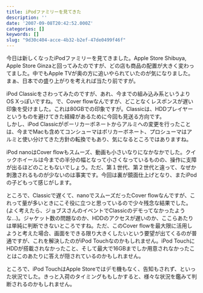 ```yaml
---
title: iPodファミリーを見てきた
description: ''
date: '2007-09-08T20:42:52.000Z'
categories: []
keywords: []
slug: "9d30c404-acce-4b32-b2ef-47de0499f46f"
---
```

今日は新しくなったiPodファミリーを見てきました。Apple Store Shibuya, Apple Store Ginzaと回ってみたのですが、どの店も商品の配置が大きく変わってました。中でもApple TVが奥の方に追いやられていたのが気になりました。まぁ、日本での盛り上がりを考えれば当たり前ですが。

iPod Classicをさわってみたのですが、あれ、今までの組み込み系というよりOS Xっぽいですね。で、Cover flowなんですが、どことなくレスポンスが遅い印象を受けました。これは80GBでの印象ですが。Classicは、HDDプレイヤーというものを避けてきた経緯があるために今回も見送る方向です。  
しかし、iPod Classicがポーリカーボネートからアルミへの変更を行ったことは、今までMacも含めてコンシューマはポリカーボネート、プロシューマはアルミと使い分けてきた方針の転換でもあり、気になるところではありますね。

iPod nanoはCover flowもスムーズ、動画も小さいなりになかなかでした。クイックホイールは今までの半分の幅となって小さくなっているものの、操作に支障が出るほどのこともないでしょう。ただ、第１世代、第２世代と違って、なぜか刺激されるものが少ないのは事実です。今回は裏が鏡面仕上げとなり、またiPodの子どもって感じがします。

ところで、Classicで遅くて、nanoでスムーズだったCover flowなんですが、これって量が多いときにこそ役に立つと思っているので少々残念な結果でした。(よく考えたら、ジョブスさんのイベントでClassicのデモってなかったような…)。ジャケット数の問題なのか、HDDのアクセスが遅いのか、ここらあたりは単純に判断できないところですね。ただ、このCover flowを最大限に活用しようと考えた場合、画面をできる限り大きくしたいという要望が出てくるのが普通ですが、これを解決したのがiPod Touchなのかもしれません。iPod TouchにHDDが搭載されなかったこと、そして最大で16GBまでしか用意されなかったことはこのあたりに答えが隠されているのかもしれません。

ところで、iPod TouchはApple Storeではデモ機もなく、告知もされず、といった状況でした。きっと入荷のタイミングももしかすると、様々な状況を鑑みて判断されるのかもしれません。